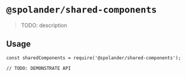 # `@spolander/shared-components`

> TODO: description

## Usage

```
const sharedComponents = require('@spolander/shared-components');

// TODO: DEMONSTRATE API
```
